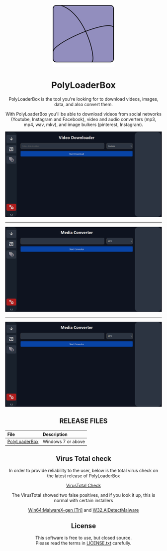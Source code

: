 <div align = center>

![PLB](assets/logo.png)
  
# PolyLoaderBox
  
  PolyLoaderBox is the tool you're looking for to download videos, images, data, and also convert them.

With PolyLoaderBox you'll be able to download videos from social networks (Youtube, Instagram and Facebook), video and audio converters (mp3, mp4, wav, mkv), and image bulkers (pinterest, Instagram). 

![PLB](assets/Screenshot_1.png)
___________________
![PLB](assets/Screenshot_2.png)
___________________
![PLB](assets/Screenshot_4.png)

## RELEASE FILES

File|Description
:---|:---
[PolyLoaderBox](https://github.com/PolyLoaderBox/PolyLoaderBox/releases/tag/Latest)|Windows 7 or above

## Virus Total check

In order to provide reliability to the user, below is the total virus check on the latest release of PolyLoaderBox

[VirusTotal Check](https://www.virustotal.com/gui/file/f62903550def7186753cfd96f2bf32b30df0100889348e328258fa09b6ffab69?nocache=1)

The VirusTotal showed two false positives, and if you look it up, this is normal with certain installers

[Win64:MalwareX-gen [Trj]](https://www.reddit.com/r/cemu/comments/uzrnr0/cemu_infected_with_win64malwarexgen_trj/) and 
[W32.AIDetectMalware](https://www.reddit.com/r/Malware/comments/13wx2wi/virustotal_says_that_bkav_pro_thinks_that/)

## License
This software is free to use, but closed source.  
Please read the terms in [LICENSE.txt](LICENSE.txt) carefully.  

</div>
